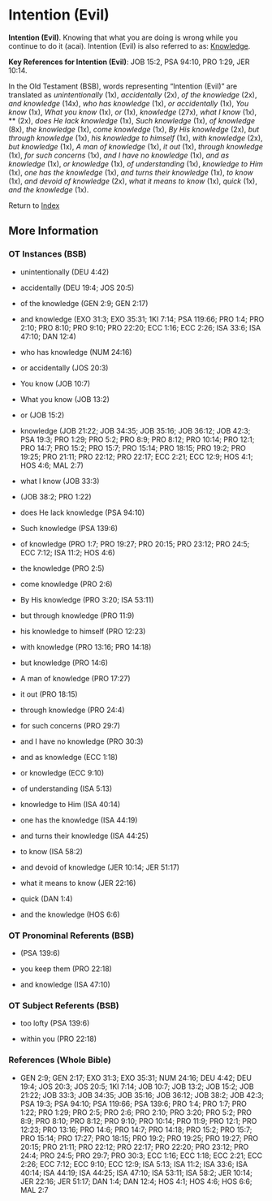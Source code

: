 # Intention (Evil)
**Intention (Evil)**. 
Knowing that what you are doing is wrong while you continue to do it (acai). 
Intention (Evil) is also referred to as: 
[Knowledge](Knowledge.md). 


**Key References for Intention (Evil)**: 
JOB 15:2, PSA 94:10, PRO 1:29, JER 10:14. 


In the Old Testament (BSB), words representing “Intention (Evil)” are translated as 
*unintentionally* (1x), *accidentally* (2x), *of the knowledge* (2x), *and knowledge* (14x), *who has knowledge* (1x), *or accidentally* (1x), *You know* (1x), *What you know* (1x), *or* (1x), *knowledge* (27x), *what I know* (1x), ** (2x), *does He lack knowledge* (1x), *Such knowledge* (1x), *of knowledge* (8x), *the knowledge* (1x), *come knowledge* (1x), *By His knowledge* (2x), *but through knowledge* (1x), *his knowledge to himself* (1x), *with knowledge* (2x), *but knowledge* (1x), *A man of knowledge* (1x), *it out* (1x), *through knowledge* (1x), *for such concerns* (1x), *and I have no knowledge* (1x), *and as knowledge* (1x), *or knowledge* (1x), *of understanding* (1x), *knowledge to Him* (1x), *one has the knowledge* (1x), *and turns their knowledge* (1x), *to know* (1x), *and devoid of knowledge* (2x), *what it means to know* (1x), *quick* (1x), *and the knowledge* (1x). 




Return to [Index](00-Index.md)

## More Information

### OT Instances (BSB)

* unintentionally (DEU 4:42)

* accidentally (DEU 19:4; JOS 20:5)

* of the knowledge (GEN 2:9; GEN 2:17)

* and knowledge (EXO 31:3; EXO 35:31; 1KI 7:14; PSA 119:66; PRO 1:4; PRO 2:10; PRO 8:10; PRO 9:10; PRO 22:20; ECC 1:16; ECC 2:26; ISA 33:6; ISA 47:10; DAN 12:4)

* who has knowledge (NUM 24:16)

* or accidentally (JOS 20:3)

* You know (JOB 10:7)

* What you know (JOB 13:2)

* or (JOB 15:2)

* knowledge (JOB 21:22; JOB 34:35; JOB 35:16; JOB 36:12; JOB 42:3; PSA 19:3; PRO 1:29; PRO 5:2; PRO 8:9; PRO 8:12; PRO 10:14; PRO 12:1; PRO 14:7; PRO 15:2; PRO 15:7; PRO 15:14; PRO 18:15; PRO 19:2; PRO 19:25; PRO 21:11; PRO 22:12; PRO 22:17; ECC 2:21; ECC 12:9; HOS 4:1; HOS 4:6; MAL 2:7)

* what I know (JOB 33:3)

*  (JOB 38:2; PRO 1:22)

* does He lack knowledge (PSA 94:10)

* Such knowledge (PSA 139:6)

* of knowledge (PRO 1:7; PRO 19:27; PRO 20:15; PRO 23:12; PRO 24:5; ECC 7:12; ISA 11:2; HOS 4:6)

* the knowledge (PRO 2:5)

* come knowledge (PRO 2:6)

* By His knowledge (PRO 3:20; ISA 53:11)

* but through knowledge (PRO 11:9)

* his knowledge to himself (PRO 12:23)

* with knowledge (PRO 13:16; PRO 14:18)

* but knowledge (PRO 14:6)

* A man of knowledge (PRO 17:27)

* it out (PRO 18:15)

* through knowledge (PRO 24:4)

* for such concerns (PRO 29:7)

* and I have no knowledge (PRO 30:3)

* and as knowledge (ECC 1:18)

* or knowledge (ECC 9:10)

* of understanding (ISA 5:13)

* knowledge to Him (ISA 40:14)

* one has the knowledge (ISA 44:19)

* and turns their knowledge (ISA 44:25)

* to know (ISA 58:2)

* and devoid of knowledge (JER 10:14; JER 51:17)

* what it means to know (JER 22:16)

* quick (DAN 1:4)

* and the knowledge (HOS 6:6)



### OT Pronominal Referents (BSB)

*  (PSA 139:6)

* you keep them (PRO 22:18)

* and knowledge (ISA 47:10)



### OT Subject Referents (BSB)

* too lofty (PSA 139:6)

* within you (PRO 22:18)



### References (Whole Bible)

* GEN 2:9; GEN 2:17; EXO 31:3; EXO 35:31; NUM 24:16; DEU 4:42; DEU 19:4; JOS 20:3; JOS 20:5; 1KI 7:14; JOB 10:7; JOB 13:2; JOB 15:2; JOB 21:22; JOB 33:3; JOB 34:35; JOB 35:16; JOB 36:12; JOB 38:2; JOB 42:3; PSA 19:3; PSA 94:10; PSA 119:66; PSA 139:6; PRO 1:4; PRO 1:7; PRO 1:22; PRO 1:29; PRO 2:5; PRO 2:6; PRO 2:10; PRO 3:20; PRO 5:2; PRO 8:9; PRO 8:10; PRO 8:12; PRO 9:10; PRO 10:14; PRO 11:9; PRO 12:1; PRO 12:23; PRO 13:16; PRO 14:6; PRO 14:7; PRO 14:18; PRO 15:2; PRO 15:7; PRO 15:14; PRO 17:27; PRO 18:15; PRO 19:2; PRO 19:25; PRO 19:27; PRO 20:15; PRO 21:11; PRO 22:12; PRO 22:17; PRO 22:20; PRO 23:12; PRO 24:4; PRO 24:5; PRO 29:7; PRO 30:3; ECC 1:16; ECC 1:18; ECC 2:21; ECC 2:26; ECC 7:12; ECC 9:10; ECC 12:9; ISA 5:13; ISA 11:2; ISA 33:6; ISA 40:14; ISA 44:19; ISA 44:25; ISA 47:10; ISA 53:11; ISA 58:2; JER 10:14; JER 22:16; JER 51:17; DAN 1:4; DAN 12:4; HOS 4:1; HOS 4:6; HOS 6:6; MAL 2:7



